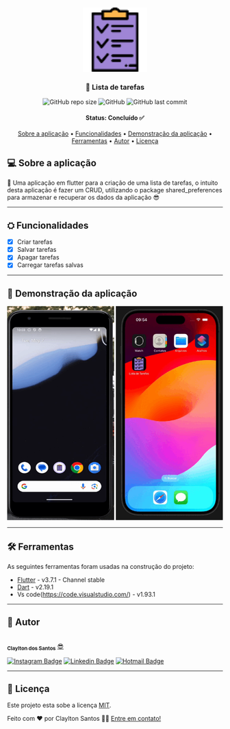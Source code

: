 <p align="center">
  <img src="https://github.com/claylton/to_do_list/blob/main/assets/icon/icon.png" height="150" width="150" alt="Unform" />
</p>

<h3 align="center">
  📝 Lista de tarefas
</h3>

<div align="center">
  
 ![GitHub repo size](https://img.shields.io/github/repo-size/claylton/to_do_list)
 ![GitHub](https://img.shields.io/github/license/claylton/to_do_list)
 ![GitHub last commit](https://img.shields.io/github/last-commit/claylton/to_do_list)

</div>

<h4 align="center"> 
	Status: Concluído ✅
</h4>

<p align="center">
 <a href="#-sobre-a-aplicação">Sobre a aplicação</a> •
 <a href="#-funcionalidades">Funcionalidades</a> • 
 <a href="#-demonstração-da-aplicação">Demonstração da aplicação</a> •
 <a href="#-ferramentas">Ferramentas</a> •
 <a href="#-autor">Autor</a> •
 <a href="#-licença">Licença</a>
</p>


## 💻 Sobre a aplicação
📝 Uma aplicação em flutter para a criação de uma lista de tarefas, o intuito desta aplicação é fazer um CRUD, utilizando o package shared_preferences para armazenar e recuperar os dados da aplicação 😎

---

## ⛭ Funcionalidades
- [x] Criar tarefas
- [x] Salvar tarefas
- [x] Apagar tarefas
- [x] Carregar tarefas salvas

---

## 📱 Demonstração da aplicação
<p align="center">
  <img alt="Demo on Android" src="https://github.com/claylton/to_do_list/blob/main/readme_elements/android.gif" height="500" width="250">
  <img alt="Demo on iOS" src="https://github.com/claylton/to_do_list/blob/main/readme_elements/ios.gif" height="500" width="250">
</p>

---

## 🛠 Ferramentas

As seguintes ferramentas foram usadas na construção do projeto:

- [Flutter](https://flutter.dev/) - v3.7.1 - Channel stable
- [Dart](https://dart.dev/) - v2.19.1
- Vs code(https://code.visualstudio.com/) - v1.93.1

---

## 🦸 Autor

<a href="https://github.com/claylton">
 <img style="border-radius: 50%;" src="https://avatars0.githubusercontent.com/u/48772089?s=400&u=0a38d33b4b0078a8c02e481fdc4dc5535498000f&v=4" width="100px;" alt=""/>
 <br />
 <sub><b>Claylton dos Santos</b></sub></a> <a href="https://github.com/claylton" title="Claylton">😎</a>

[![Instagram Badge](https://img.shields.io/badge/Clayltonsp-E4405F?style=flat-square&logo=instagram&logoColor=white)](https://www.instagram.com/clayltonsp/) 
[![Linkedin Badge](https://img.shields.io/badge/-Claylton-blue?style=flat-square&logo=Linkedin&logoColor=white&link=https://www.linkedin.com/in/claylton-dos-santos-97816a150/)](https://www.linkedin.com/in/claylton-dos-santos-97816a150/) 
[![Hotmail Badge](https://img.shields.io/badge/-clayltonsp@hotmail.com-0078D4?style=flat-square&logo=microsoft-outlook&logoColor=white&logoColor=white&link=mailto:clayltonsp@hotmail.com)](mailto:clayltonsp@hotmail.com)

---

## 📝 Licença

Este projeto esta sobe a licença [MIT](./LICENSE).

Feito com ❤️ por Claylton Santos 👋🏽 [Entre em contato!](https://www.linkedin.com/in/claylton-dos-santos-97816a150/)

